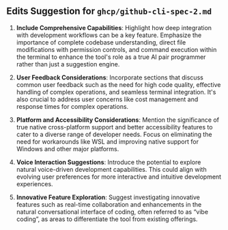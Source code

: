 ﻿## Edits Suggestion for `ghcp/github-cli-spec-2.md`

1. **Include Comprehensive Capabilities**: Highlight how deep integration with development workflows can be a key feature. Emphasize the importance of complete codebase understanding, direct file modifications with permission controls, and command execution within the terminal to enhance the tool's role as a true AI pair programmer rather than just a suggestion engine.

2. **User Feedback Considerations**: Incorporate sections that discuss common user feedback such as the need for high code quality, effective handling of complex operations, and seamless terminal integration. It's also crucial to address user concerns like cost management and response times for complex operations.

3. **Platform and Accessibility Considerations**: Mention the significance of true native cross-platform support and better accessibility features to cater to a diverse range of developer needs. Focus on eliminating the need for workarounds like WSL and improving native support for Windows and other major platforms.

4. **Voice Interaction Suggestions**: Introduce the potential to explore natural voice-driven development capabilities. This could align with evolving user preferences for more interactive and intuitive development experiences.

5. **Innovative Feature Exploration**: Suggest investigating innovative features such as real-time collaboration and enhancements in the natural conversational interface of coding, often referred to as “vibe coding”, as areas to differentiate the tool from existing offerings.


